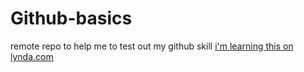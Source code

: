 # Github-basics
remote repo to help me to test out my github skill
[ i'm learning this on lynda.com ](hyyp://www.lynda.com)
